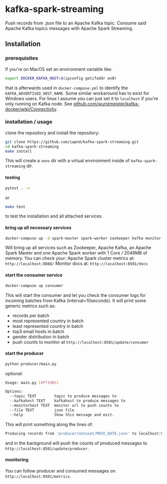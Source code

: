 # kafka-spark-streaming

Push records from .json file to an Apache Kafka topic. Consume said Apache Kafka topics messages with Apache Spark Streaming.

## Installation

### prerequisites

If you're on MacOS set an environment variable like:
```bash
export DOCKER_KAFKA_HOST=$(ipconfig getifaddr en0)
```
that is afterwards used in `docker-compose.yml` to identify the `KAFKA_ADVERTISED_HOST_NAME`. Some similar workaround has to exist for Windows users.
For linux I assume you can just set it to `localhost` if you're only running on Kafka node. See [github.com/wurstmeister/kafka-docker/wiki/Connectivity](https://github.com/wurstmeister/kafka-docker/wiki/Connectivity).

### installation / usage

clone the repository and install the repository:
```bash
git clone https://github.com/iwpnd/kafka-spark-streaming.git
cd kafka-spark-streaming
make install
```

This will create a `venv` dir with a virtual environment inside of `kafka-spark-streaming` dir.


#### testing
```bash
pytest . -v
```

or

```bash
make test
```

to test the installation and all attached services.

#### bring up all necessary services

```bash
docker-compose up -d spark-master spark-worker zookeeper kafka monitor
```

Will bring up all services such as Zookeeper, Apache Kafka, an Apache Spark Master and one Apache Spark worker with 1 Core / 2048MB of memory.
You can check your:
Apache Spark cluster metrics at: `http://localhost:8088/`
Monitor docs at: `http://localhost:8501/docs`

#### start the consumer service

```bash
docker-compose up consumer
```

This will start the consumer and let you check the consumer logs for incoming batches from Kafka (interval=10seconds). It will print some generic metrics such as:
- records per batch
- most represented country in batch
- least represented country in batch
- top3 email hosts in batch
- gender distribution in batch
- push counts to monitor at `http://localhost:8501/update/consumer`

#### start the producer

```bash
python producer/main.py
```

optional:
```bash
Usage: main.py [OPTIONS]

Options:
  --topic TEXT        topic to produce messages to
  --kafkahost TEXT    kafkahost to produce messages to
  --monitorhost TEXT  monitor url to push counts to
  --file TEXT         json file
  --help              Show this message and exit.
```

This will print something along the lines of:
```bash
Producing records from 'producer/dataset/MOCK_DATA.json' to localhost:9092/example
```
and in the background will push the counts of produced messages to `http://localhost:8501/update/producer`.

#### monitoring

You can follow producer and consumed messages on `http://localhost:8501/metrics`.
